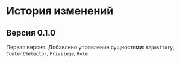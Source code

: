 # История изменений

## Версия 0.1.0

Первая версия. Добавлено управление сущностями: `Repository`, `ContentSelector`, `Privilege`, `Role`
